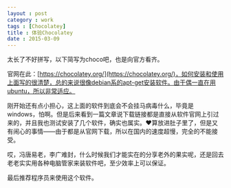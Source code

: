 ```yaml
---
layout : post
category : work
tags : [Chocolatey]
title : 体验Chocolatey
date : 2015-03-09
---
```


太长了不好拼写，以下简写为choco吧，也是向官方看齐。

官网在此：[https://chocolatey.org/](https://chocolatey.org/)，如何安装和使用上面写的很清楚，总的来说很像debian系的apt-get安装软件。由于偶一直在用ubuntu，所以非常适应。

刚开始还有点小担心，这上面的软件到底会不会挂马病毒什么，毕竟是windows，怕啊。但是后来看到一篇文章说下载链接都是直接从软件官网上引过来的，并且我也测试安装了几个软件，确实也属实。❤算放进肚子里了，但是又有闹心的事情——由于都是从官网下载，所以在国内的速度超慢，完全的不能接受。

哎，冯唐易老，李广难封，什么时候我们才能实在的分享老外的果实呢，还是回去老老实实用各种电脑管家来装软件吧，至少效率上可以保证。

最后推荐程序员来使用这个软件。
